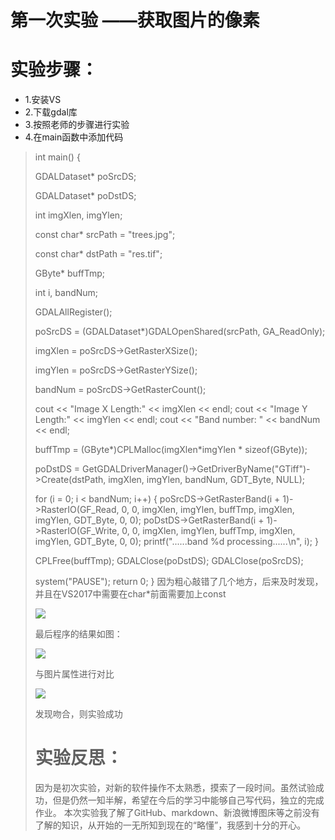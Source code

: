 # 第一次实验 ——获取图片的像素
#  实验步骤：
- 1.安装VS
- 2.下载gdal库
- 3.按照老师的步骤进行实验
- 4.在main函数中添加代码
> int main()
> {
> 
> 	GDALDataset* poSrcDS;
> 
> 	GDALDataset* poDstDS;
> 
> 	int imgXlen, imgYlen;
> 
> 	const char* srcPath = "trees.jpg";
> 
> 	const char* dstPath = "res.tif";
> 
> 	GByte* buffTmp;
> 
> 	int i, bandNum;
> 
> 	GDALAllRegister();
> 
> 	poSrcDS = (GDALDataset*)GDALOpenShared(srcPath, GA_ReadOnly);
> 
> 	imgXlen = poSrcDS->GetRasterXSize();
> 
> 	imgYlen = poSrcDS->GetRasterYSize();
> 
> 	bandNum = poSrcDS->GetRasterCount();
> 
> 	cout << "Image X Length:" << imgXlen << endl;
> 	cout << "Image Y Length:" << imgYlen << endl;
> 	cout << "Band number:   " << bandNum << endl;
> 
> 	buffTmp = (GByte*)CPLMalloc(imgXlen*imgYlen * sizeof(GByte));
> 
> 	poDstDS = GetGDALDriverManager()->GetDriverByName("GTiff")->Create(dstPath, imgXlen, imgYlen, bandNum, GDT_Byte, NULL);
> 
> 	for (i = 0; i < bandNum; i++)
> 	{
> 		poSrcDS->GetRasterBand(i + 1)->RasterIO(GF_Read, 0, 0, imgXlen, imgYlen, buffTmp, imgXlen, imgYlen, GDT_Byte, 0, 0);
> 		poDstDS->GetRasterBand(i + 1)->RasterIO(GF_Write, 0, 0, imgXlen, imgYlen, buffTmp, imgXlen, imgYlen, GDT_Byte, 0, 0);
> 		printf("......band %d processing......\n", i);
> 	}
> 
> 	CPLFree(buffTmp);
> 	GDALClose(poDstDS);
> 	GDALClose(poSrcDS);
> 
> 	system("PAUSE");
> 	return 0;
> }
> 因为粗心敲错了几个地方，后来及时发现，并且在VS2017中需要在char*前面需要加上const
> 
> ![](https://wx2.sinaimg.cn/mw1024/00771gaply1fw0xd1altqj308o01qwe9.jpg)
>
> 最后程序的结果如图：
> 
> ![](https://wx2.sinaimg.cn/mw1024/00771gaply1fw0xdeajruj309b048q2w.jpg)
> 
> 与图片属性进行对比
> 
> ![](https://wx1.sinaimg.cn/mw1024/00771gaply1fw0xdeaqdpj305i02eq2q.jpg)
> 
> 发现吻合，则实验成功
> # 实验反思： #
> 因为是初次实验，对新的软件操作不太熟悉，摸索了一段时间。虽然试验成功，但是仍然一知半解，希望在今后的学习中能够自己写代码，独立的完成作业。
> 本次实验我了解了GitHub、markdown、新浪微博图床等之前没有了解的知识，从开始的一无所知到现在的“略懂”，我感到十分的开心。